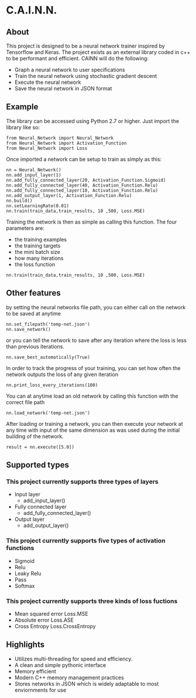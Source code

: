 # C.A.I.N.N.

## About
This project is designed to be a neural network trainer inspired by Tensorflow and Keras. The project exists as an external library coded in c++ to be performant and efficient. CAINN will do the following:
- Graph a neural network to user specifications
- Train the neural network using stochastic gradient descent
- Execute the neural network
- Save the neural network in JSON format

## Example
The library can be accessed using Python 2.7 or higher. Just import the library like so:
```
from Neural_Network import Neural_Network
from Neural_Network import Activation_Function
from Neural_Network import Loss
```

Once imported a network can be setup to train as simply as this:
```
nn = Neural_Network()
nn.add_input_layer(1)
nn.add_fully_connected_layer(20, Activation_Function.Sigmoid)
nn.add_fully_connected_layer(40, Activation_Function.Relu)
nn.add_fully_connected_layer(10, Activation_Function.Relu)
nn.add_output_layer(1, Activation_Function.Relu)
nn.build()
nn.setLearningRate(0.01)
nn.train(train_data,train_results, 10 ,500, Loss.MSE)
```
Training the network is then as simple as calling this function. The four parameters are:
- the training examples
- the training targets
- the mini batch size
- how many iterations
- the loss function
```
nn.train(train_data,train_results, 10 ,500, Loss.MSE)
```

## Other features
by setting the neural networks file path, you can either call on the network to be saved at anytime
```
nn.set_filepath('temp-net.json')
nn.save_network()
```
or you can tell the network to save after any iteration where the loss is less than previous iterations.
```
nn.save_best_automatically(True)
```
In order to track the progress of your training, you can set how often the network outputs the loss of any given iteration
```
nn.print_loss_every_iterations(100)
```
You can at anytime load an old network by calling this function with the correct file path
```
nn.load_network('temp-net.json')
```
After loading or training a network, you can then execute your network at any time with input of the same dimension as was used during the initial building of the network.
```
result = nn.execute([5.0])
```

## Supported types

### This project currently supports three types of layers
- Input layer
    - add_input_layer()
- Fully connected layer
    - add_fully_connected_layer()
- Output layer
    - add_output_layer()

### This project currently supports five types of activation functions
- Sigmoid
- Relu
- Leaky Relu
- Pass
- Softmax

### This project currently supports three kinds of loss fuctions
- Mean squared error
    Loss.MSE
- Absolute error
    Loss.ASE
- Cross Entropy
    Loss.CrossEntropy

## Highlights
- Utilizes multi-threading for speed and efficiency.
- A clean and simple pythonic interface
- Memory efficient 
- Modern C++ memory management practices 
- Stores networks in JSON which is widely adaptable to most enviornments for use